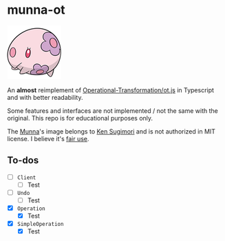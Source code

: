 # munna-ot
![517Munna_Dream.png](doc/517Munna_Dream.png)

An **almost** reimplement of [Operational-Transformation/ot.js](https://github.com/Operational-Transformation/ot.js) in Typescript and with better readability.

Some features and interfaces are not implemented / not the same with the original. This repo is for educational purposes only.

The [Munna](https://bulbapedia.bulbagarden.net/wiki/Munna_(Pok%C3%A9mon))'s image belongs to [Ken Sugimori](https://en.wikipedia.org/wiki/Ken_Sugimori) and is not authorized in MIT license. I believe it's [fair use](https://en.wikipedia.org/wiki/Fair_use).

## To-dos
* [ ] `Client`
  * [ ] Test
* [ ] `Undo`
  * [ ] Test
* [x] `Operation`
  * [x] Test
* [x] `SimpleOperation`
  * [x] Test